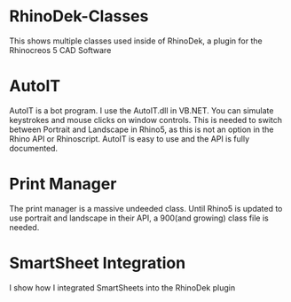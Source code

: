 # RhinoDek-Classes
This shows multiple classes used inside of RhinoDek, a plugin for the Rhinocreos 5 CAD Software

# AutoIT
AutoIT is a bot program. I use the AutoIT.dll in VB.NET. You can simulate keystrokes and mouse clicks on window controls. This is needed to switch between Portrait and Landscape in Rhino5, as this is not an option in the Rhino API or Rhinoscript.
AutoIT is easy to use and the API is fully documented.

# Print Manager
The print manager is a massive undeeded class. Until Rhino5 is updated to use portrait and landscape in their API, a 900(and growing) class file is needed.

# SmartSheet Integration
I show how I integrated SmartSheets into the RhinoDek plugin
